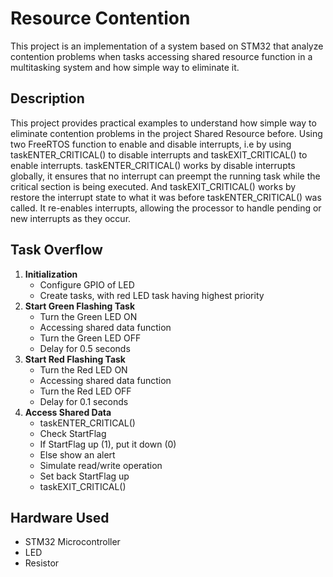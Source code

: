 #  Resource Contention
This project is an implementation of a system based on STM32 that analyze contention problems when tasks accessing shared resource function in a multitasking system and how simple way to eliminate it.

## Description
This project provides practical examples to understand how simple way to eliminate contention problems in the project Shared Resource before. Using two FreeRTOS function to enable and disable interrupts, i.e by using taskENTER_CRITICAL() to disable interrupts and taskEXIT_CRITICAL() to enable interrupts. taskENTER_CRITICAL() works by disable interrupts globally, it ensures that no interrupt can preempt the running task while the critical section is being executed. And taskEXIT_CRITICAL() works by restore the interrupt state to what it was before taskENTER_CRITICAL() was called. It re-enables interrupts, allowing the processor to handle pending or new interrupts as they occur. 

## Task Overflow
1. **Initialization**
   - Configure GPIO of LED
   - Create tasks, with red LED task having highest priority
3. **Start Green Flashing Task**
   - Turn the Green LED ON
   - Accessing shared data function
   - Turn the Green LED OFF
   - Delay for 0.5 seconds
5. **Start Red Flashing Task**
   - Turn the Red LED ON
   - Accessing shared data function
   - Turn the Red LED OFF
   - Delay for 0.1 seconds
7. **Access Shared Data**
   - taskENTER_CRITICAL()
   - Check StartFlag
   - If StartFlag up (1), put it down (0)
   - Else show an alert
   - Simulate read/write operation
   - Set back StartFlag up
   - taskEXIT_CRITICAL()

## Hardware Used
- STM32 Microcontroller
- LED
- Resistor
